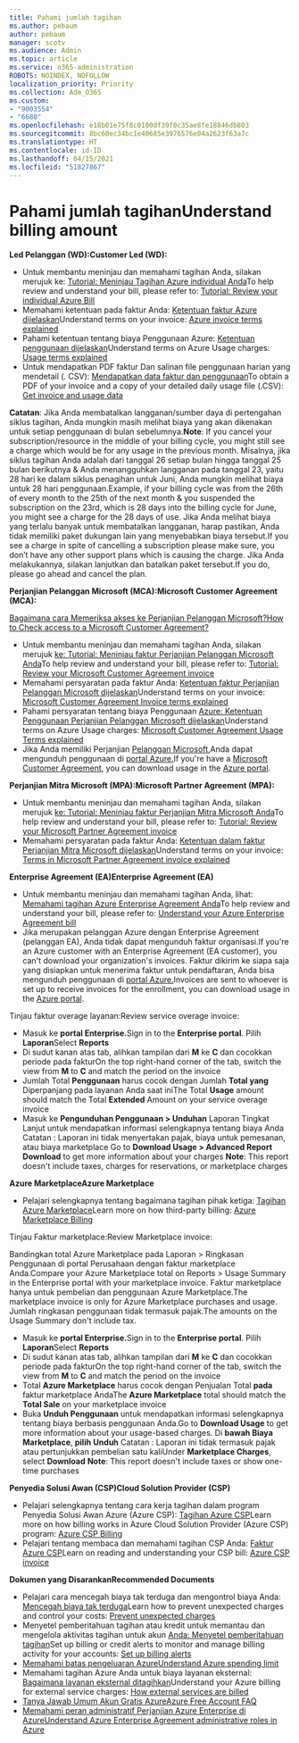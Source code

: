 ```yaml
---
title: Pahami jumlah tagihan
ms.author: pebaum
author: pebaum
manager: scotv
ms.audience: Admin
ms.topic: article
ms.service: o365-administration
ROBOTS: NOINDEX, NOFOLLOW
localization_priority: Priority
ms.collection: Adm_O365
ms.custom:
- "9003554"
- "6680"
ms.openlocfilehash: e18b01e75f8c0100df39f0c35ae8fe18846db803
ms.sourcegitcommit: 8bc60ec34bc1e40685e3976576e04a2623f63a7c
ms.translationtype: HT
ms.contentlocale: id-ID
ms.lasthandoff: 04/15/2021
ms.locfileid: "51827867"
---
```

# <a name="understand-billing-amount"></a><span data-ttu-id="c4289-102">Pahami jumlah tagihan</span><span class="sxs-lookup"><span data-stu-id="c4289-102">Understand billing amount</span></span>

<span data-ttu-id="c4289-103">**Led Pelanggan (WD):**</span><span class="sxs-lookup"><span data-stu-id="c4289-103">**Customer Led (WD):**</span></span>

- <span data-ttu-id="c4289-104">Untuk membantu meninjau dan memahami tagihan Anda, silakan merujuk ke: [Tutorial: Meninjau Tagihan Azure individual Anda](https://docs.microsoft.com/azure/cost-management-billing/understand/review-individual-bill?WT.mc_id=Portal-Microsoft_Azure_Support)</span><span class="sxs-lookup"><span data-stu-id="c4289-104">To help review and understand your bill, please refer to: [Tutorial: Review your individual Azure Bill](https://docs.microsoft.com/azure/cost-management-billing/understand/review-individual-bill?WT.mc_id=Portal-Microsoft_Azure_Support)</span></span>
- <span data-ttu-id="c4289-105">Memahami ketentuan pada faktur Anda: [Ketentuan faktur Azure dijelaskan](https://docs.microsoft.com/azure/cost-management-billing/understand/understand-invoice?WT.mc_id=Portal-Microsoft_Azure_Support)</span><span class="sxs-lookup"><span data-stu-id="c4289-105">Understand terms on your invoice: [Azure invoice terms explained](https://docs.microsoft.com/azure/cost-management-billing/understand/understand-invoice?WT.mc_id=Portal-Microsoft_Azure_Support)</span></span>
- <span data-ttu-id="c4289-106">Pahami ketentuan tentang biaya Penggunaan Azure: [Ketentuan penggunaan dijelaskan](https://docs.microsoft.com/azure/cost-management-billing/understand/understand-usage?WT.mc_id=Portal-Microsoft_Azure_Support)</span><span class="sxs-lookup"><span data-stu-id="c4289-106">Understand terms on Azure Usage charges: [Usage terms explained](https://docs.microsoft.com/azure/cost-management-billing/understand/understand-usage?WT.mc_id=Portal-Microsoft_Azure_Support)</span></span>
- <span data-ttu-id="c4289-107">Untuk mendapatkan PDF faktur Dan salinan file penggunaan harian yang mendetail (. CSV): [Mendapatkan data faktur dan penggunaan](https://docs.microsoft.com/azure/billing/billing-download-azure-invoice-daily-usage-date?WT.mc_id=Portal-Microsoft_Azure_Support)</span><span class="sxs-lookup"><span data-stu-id="c4289-107">To obtain a PDF of your invoice and a copy of your detailed daily usage file (.CSV): [Get invoice and usage data](https://docs.microsoft.com/azure/billing/billing-download-azure-invoice-daily-usage-date?WT.mc_id=Portal-Microsoft_Azure_Support)</span></span>

<span data-ttu-id="c4289-108">**Catatan**: Jika Anda membatalkan langganan/sumber daya di pertengahan siklus tagihan, Anda mungkin masih melihat biaya yang akan dikenakan untuk setiap penggunaan di bulan sebelumnya.</span><span class="sxs-lookup"><span data-stu-id="c4289-108">**Note**: If you cancel your subscription/resource in the middle of your billing cycle, you might still see a charge which would be for any usage in the previous month.</span></span> <span data-ttu-id="c4289-109">Misalnya, jika siklus tagihan Anda adalah dari tanggal 26 setiap bulan hingga tanggal 25 bulan berikutnya & Anda menangguhkan langganan pada tanggal 23, yaitu 28 hari ke dalam siklus penagihan untuk Juni, Anda mungkin melihat biaya untuk 28 hari penggunaan.</span><span class="sxs-lookup"><span data-stu-id="c4289-109">Example, if your billing cycle was from the 26th of every month to the 25th of the next month & you suspended the subscription on the 23rd, which is 28 days into the billing cycle for June, you might see a charge for the 28 days of use.</span></span> <span data-ttu-id="c4289-110">Jika Anda melihat biaya yang terlalu banyak untuk membatalkan langganan, harap pastikan, Anda tidak memiliki paket dukungan lain yang menyebabkan biaya tersebut.</span><span class="sxs-lookup"><span data-stu-id="c4289-110">If you see a charge in spite of cancelling a subscription please make sure, you don’t have any other support plans which is causing the charge.</span></span> <span data-ttu-id="c4289-111">Jika Anda melakukannya, silakan lanjutkan dan batalkan paket tersebut.</span><span class="sxs-lookup"><span data-stu-id="c4289-111">If you do, please go ahead and cancel the plan.</span></span>

<span data-ttu-id="c4289-112">**Perjanjian Pelanggan Microsoft (MCA):**</span><span class="sxs-lookup"><span data-stu-id="c4289-112">**Microsoft Customer Agreement (MCA):**</span></span>

[<span data-ttu-id="c4289-113">Bagaimana cara Memeriksa akses ke Perjanjian Pelanggan Microsoft?</span><span class="sxs-lookup"><span data-stu-id="c4289-113">How to Check access to a Microsoft Customer Agreement?</span></span>](https://docs.microsoft.com/azure/cost-management-billing/manage/download-azure-invoice-daily-usage-date?WT.mc_id=Portal-Microsoft_Azure_Support#check-access-to-a-microsoft-customer-agreement)

- <span data-ttu-id="c4289-114">Untuk membantu meninjau dan memahami tagihan Anda, silakan merujuk [ke: Tutorial: Meninjau faktur Perjanjian Pelanggan Microsoft Anda](https://docs.microsoft.com/azure/cost-management-billing/understand/review-customer-agreement-bill?WT.mc_id=Portal-Microsoft_Azure_Support)</span><span class="sxs-lookup"><span data-stu-id="c4289-114">To help review and understand your bill, please refer to: [Tutorial: Review your Microsoft Customer Agreement invoice](https://docs.microsoft.com/azure/cost-management-billing/understand/review-customer-agreement-bill?WT.mc_id=Portal-Microsoft_Azure_Support)</span></span>
- <span data-ttu-id="c4289-115">Memahami persyaratan pada faktur Anda: [Ketentuan faktur Perjanjian Pelanggan Microsoft dijelaskan](https://docs.microsoft.com/azure/cost-management-billing/understand/mca-understand-your-invoice?WT.mc_id=Portal-Microsoft_Azure_Support)</span><span class="sxs-lookup"><span data-stu-id="c4289-115">Understand terms on your invoice: [Microsoft Customer Agreement Invoice terms explained](https://docs.microsoft.com/azure/cost-management-billing/understand/mca-understand-your-invoice?WT.mc_id=Portal-Microsoft_Azure_Support)</span></span>
- <span data-ttu-id="c4289-116">Pahami persyaratan tentang biaya Penggunaan [Azure: Ketentuan Penggunaan Perjanjian Pelanggan Microsoft dijelaskan](https://docs.microsoft.com/azure/cost-management-billing/understand/mca-understand-your-usage?WT.mc_id=Portal-Microsoft_Azure_Support)</span><span class="sxs-lookup"><span data-stu-id="c4289-116">Understand terms on Azure Usage charges: [Microsoft Customer Agreement Usage Terms explained](https://docs.microsoft.com/azure/cost-management-billing/understand/mca-understand-your-usage?WT.mc_id=Portal-Microsoft_Azure_Support)</span></span>
- <span data-ttu-id="c4289-117">Jika Anda memiliki Perjanjian [Pelanggan Microsoft,](https://docs.microsoft.com/azure/cost-management-billing/manage/download-azure-invoice-daily-usage-date?WT.mc_id=Portal-Microsoft_Azure_Support#check-access-to-a-microsoft-customer-agreement)Anda dapat mengunduh penggunaan di [portal Azure.](https://portal.azure.com/)</span><span class="sxs-lookup"><span data-stu-id="c4289-117">If you're have a [Microsoft Customer Agreement](https://docs.microsoft.com/azure/cost-management-billing/manage/download-azure-invoice-daily-usage-date?WT.mc_id=Portal-Microsoft_Azure_Support#check-access-to-a-microsoft-customer-agreement), you can download usage in the [Azure portal](https://portal.azure.com/).</span></span>

<span data-ttu-id="c4289-118">**Perjanjian Mitra Microsoft (MPA):**</span><span class="sxs-lookup"><span data-stu-id="c4289-118">**Microsoft Partner Agreement (MPA):**</span></span>

- <span data-ttu-id="c4289-119">Untuk membantu meninjau dan memahami tagihan Anda, silakan merujuk [ke: Tutorial: Meninjau faktur Perjanjian Mitra Microsoft Anda](https://docs.microsoft.com/azure/cost-management-billing/understand/review-partner-agreement-bill?WT.mc_id=Portal-Microsoft_Azure_Support)</span><span class="sxs-lookup"><span data-stu-id="c4289-119">To help review and understand your bill, please refer to: [Tutorial: Review your Microsoft Partner Agreement invoice](https://docs.microsoft.com/azure/cost-management-billing/understand/review-partner-agreement-bill?WT.mc_id=Portal-Microsoft_Azure_Support)</span></span>
- <span data-ttu-id="c4289-120">Memahami persyaratan pada faktur Anda: [Ketentuan dalam faktur Perjanjian Mitra Microsoft dijelaskan](https://docs.microsoft.com/azure/cost-management-billing/understand/mpa-invoice-terms?WT.mc_id=Portal-Microsoft_Azure_Support)</span><span class="sxs-lookup"><span data-stu-id="c4289-120">Understand terms on your invoice: [Terms in Microsoft Partner Agreement invoice explained](https://docs.microsoft.com/azure/cost-management-billing/understand/mpa-invoice-terms?WT.mc_id=Portal-Microsoft_Azure_Support)</span></span>

<span data-ttu-id="c4289-121">**Enterprise Agreement (EA)**</span><span class="sxs-lookup"><span data-stu-id="c4289-121">**Enterprise Agreement (EA)**</span></span>

- <span data-ttu-id="c4289-122">Untuk membantu meninjau dan memahami tagihan Anda, lihat: [Memahami tagihan Azure Enterprise Agreement Anda](https://docs.microsoft.com/azure/cost-management-billing/understand/review-enterprise-agreement-bill?WT.mc_id=Portal-Microsoft_Azure_Support)</span><span class="sxs-lookup"><span data-stu-id="c4289-122">To help review and understand your bill, please refer to: [Understand your Azure Enterprise Agreement bill](https://docs.microsoft.com/azure/cost-management-billing/understand/review-enterprise-agreement-bill?WT.mc_id=Portal-Microsoft_Azure_Support)</span></span>
- <span data-ttu-id="c4289-123">Jika merupakan pelanggan Azure dengan Enterprise Agreement (pelanggan EA), Anda tidak dapat mengunduh faktur organisasi.</span><span class="sxs-lookup"><span data-stu-id="c4289-123">If you're an Azure customer with an Enterprise Agreement (EA customer), you can't download your organization's invoices.</span></span> <span data-ttu-id="c4289-124">Faktur dikirim ke siapa saja yang disiapkan untuk menerima faktur untuk pendaftaran, Anda bisa mengunduh penggunaan di [portal Azure.](https://portal.azure.com/)</span><span class="sxs-lookup"><span data-stu-id="c4289-124">Invoices are sent to whoever is set up to receive invoices for the enrollment, you can download usage in the [Azure portal](https://portal.azure.com/).</span></span>

<span data-ttu-id="c4289-125">Tinjau faktur overage layanan:</span><span class="sxs-lookup"><span data-stu-id="c4289-125">Review service overage invoice:</span></span>

- <span data-ttu-id="c4289-126">Masuk ke **portal Enterprise.**</span><span class="sxs-lookup"><span data-stu-id="c4289-126">Sign in to the **Enterprise portal**.</span></span> <span data-ttu-id="c4289-127">Pilih **Laporan**</span><span class="sxs-lookup"><span data-stu-id="c4289-127">Select **Reports**</span></span>
- <span data-ttu-id="c4289-128">Di sudut kanan atas tab, alihkan tampilan dari **M** ke **C** dan cocokkan periode pada faktur</span><span class="sxs-lookup"><span data-stu-id="c4289-128">On the top right-hand corner of the tab, switch the view from **M** to **C** and match the period on the invoice</span></span>
- <span data-ttu-id="c4289-129">Jumlah Total **Penggunaan** harus cocok dengan Jumlah **Total yang** Diperpanjang pada layanan Anda saat ini</span><span class="sxs-lookup"><span data-stu-id="c4289-129">The Total **Usage** amount should match the Total **Extended** Amount on your service overage invoice</span></span>
- <span data-ttu-id="c4289-130">Masuk ke **Pengunduhan Penggunaan > Unduhan** Laporan Tingkat Lanjut untuk mendapatkan informasi selengkapnya tentang biaya Anda Catatan : Laporan ini tidak menyertakan pajak, biaya untuk pemesanan, atau biaya marketplace </span><span class="sxs-lookup"><span data-stu-id="c4289-130">Go to **Download Usage > Advanced Report Download** to get more information about your charges **Note**: This report doesn't include taxes, charges for reservations, or marketplace charges</span></span>

<span data-ttu-id="c4289-131">**Azure Marketplace**</span><span class="sxs-lookup"><span data-stu-id="c4289-131">**Azure Marketplace**</span></span>

- <span data-ttu-id="c4289-132">Pelajari selengkapnya tentang bagaimana tagihan pihak ketiga: [Tagihan Azure Marketplace](https://docs.microsoft.com/azure/billing/billing-understand-your-azure-marketplace-charges?WT.mc_id=Portal-Microsoft_Azure_Support)</span><span class="sxs-lookup"><span data-stu-id="c4289-132">Learn more on how third-party billing: [Azure Marketplace Billing](https://docs.microsoft.com/azure/billing/billing-understand-your-azure-marketplace-charges?WT.mc_id=Portal-Microsoft_Azure_Support)</span></span>

<span data-ttu-id="c4289-133">Tinjau Faktur marketplace:</span><span class="sxs-lookup"><span data-stu-id="c4289-133">Review Marketplace invoice:</span></span>

<span data-ttu-id="c4289-134">Bandingkan total Azure Marketplace pada Laporan > Ringkasan Penggunaan di portal Perusahaan dengan faktur marketplace Anda.</span><span class="sxs-lookup"><span data-stu-id="c4289-134">Compare your Azure Marketplace total on Reports > Usage Summary in the Enterprise portal with your marketplace invoice.</span></span> <span data-ttu-id="c4289-135">Faktur marketplace hanya untuk pembelian dan penggunaan Azure Marketplace.</span><span class="sxs-lookup"><span data-stu-id="c4289-135">The marketplace invoice is only for Azure Marketplace purchases and usage.</span></span> <span data-ttu-id="c4289-136">Jumlah ringkasan penggunaan tidak termasuk pajak.</span><span class="sxs-lookup"><span data-stu-id="c4289-136">The amounts on the Usage Summary don't include tax.</span></span>

- <span data-ttu-id="c4289-137">Masuk ke **portal Enterprise.**</span><span class="sxs-lookup"><span data-stu-id="c4289-137">Sign in to the **Enterprise portal**.</span></span> <span data-ttu-id="c4289-138">Pilih **Laporan**</span><span class="sxs-lookup"><span data-stu-id="c4289-138">Select **Reports**</span></span>
- <span data-ttu-id="c4289-139">Di sudut kanan atas tab, alihkan tampilan dari **M** ke **C** dan cocokkan periode pada faktur</span><span class="sxs-lookup"><span data-stu-id="c4289-139">On the top right-hand corner of the tab, switch the view from **M** to **C** and match the period on the invoice</span></span>
- <span data-ttu-id="c4289-140">Total **Azure Marketplace** harus cocok dengan Penjualan Total **pada** faktur marketplace Anda</span><span class="sxs-lookup"><span data-stu-id="c4289-140">The **Azure Marketplace** total should match the **Total Sale** on your marketplace invoice</span></span>
- <span data-ttu-id="c4289-141">Buka **Unduh Penggunaan** untuk mendapatkan informasi selengkapnya tentang biaya berbasis penggunaan Anda.</span><span class="sxs-lookup"><span data-stu-id="c4289-141">Go to **Download Usage** to get more information about your usage-based charges.</span></span> <span data-ttu-id="c4289-142">Di **bawah Biaya Marketplace**, **pilih** **Unduh** Catatan : Laporan ini tidak termasuk pajak atau pertunjukkan pembelian satu kali</span><span class="sxs-lookup"><span data-stu-id="c4289-142">Under **Marketplace Charges**, select **Download** **Note**: This report doesn't include taxes or show one-time purchases</span></span>

<span data-ttu-id="c4289-143">**Penyedia Solusi Awan (CSP)**</span><span class="sxs-lookup"><span data-stu-id="c4289-143">**Cloud Solution Provider (CSP)**</span></span>

- <span data-ttu-id="c4289-144">Pelajari selengkapnya tentang cara kerja tagihan dalam program Penyedia Solusi Awan Azure (Azure CSP): [Tagihan Azure CSP](https://docs.microsoft.com/azure/cloud-solution-provider/billing/azure-csp-billing-overview?WT.mc_id=Portal-Microsoft_Azure_Support)</span><span class="sxs-lookup"><span data-stu-id="c4289-144">Learn more on how billing works in Azure Cloud Solution Provider (Azure CSP) program: [Azure CSP Billing](https://docs.microsoft.com/azure/cloud-solution-provider/billing/azure-csp-billing-overview?WT.mc_id=Portal-Microsoft_Azure_Support)</span></span>
- <span data-ttu-id="c4289-145">Pelajari tentang membaca dan memahami tagihan CSP Anda: [Faktur Azure CSP](https://docs.microsoft.com/azure/cloud-solution-provider/billing/azure-csp-invoice?WT.mc_id=Portal-Microsoft_Azure_Support)</span><span class="sxs-lookup"><span data-stu-id="c4289-145">Learn on reading and understanding your CSP bill: [Azure CSP invoice](https://docs.microsoft.com/azure/cloud-solution-provider/billing/azure-csp-invoice?WT.mc_id=Portal-Microsoft_Azure_Support)</span></span>

<span data-ttu-id="c4289-146">**Dokumen yang Disarankan**</span><span class="sxs-lookup"><span data-stu-id="c4289-146">**Recommended Documents**</span></span>

- <span data-ttu-id="c4289-147">Pelajari cara mencegah biaya tak terduga dan mengontrol biaya Anda: [Mencegah biaya tak terduga](https://docs.microsoft.com/azure/cost-management-billing/manage/getting-started?WT.mc_id=Portal-Microsoft_Azure_Support)</span><span class="sxs-lookup"><span data-stu-id="c4289-147">Learn how to prevent unexpected charges and control your costs: [Prevent unexpected charges](https://docs.microsoft.com/azure/cost-management-billing/manage/getting-started?WT.mc_id=Portal-Microsoft_Azure_Support)</span></span>
- <span data-ttu-id="c4289-148">Menyetel pemberitahuan tagihan atau kredit untuk memantau dan mengelola aktivitas tagihan untuk akun [Anda: Menyetel pemberitahuan tagihan](https://docs.microsoft.com/azure/cost-management-billing/costs/cost-mgt-alerts-monitor-usage-spending?WT.mc_id=Portal-Microsoft_Azure_Support)</span><span class="sxs-lookup"><span data-stu-id="c4289-148">Set up billing or credit alerts to monitor and manage billing activity for your accounts: [Set up billing alerts](https://docs.microsoft.com/azure/cost-management-billing/costs/cost-mgt-alerts-monitor-usage-spending?WT.mc_id=Portal-Microsoft_Azure_Support)</span></span>
- [<span data-ttu-id="c4289-149">Memahami batas pengeluaran Azure</span><span class="sxs-lookup"><span data-stu-id="c4289-149">Understand Azure spending limit</span></span>](https://docs.microsoft.com/azure/cost-management-billing/manage/spending-limit?WT.mc_id=Portal-Microsoft_Azure_Support)
- <span data-ttu-id="c4289-150">Memahami tagihan Azure Anda untuk biaya layanan eksternal: [Bagaimana layanan eksternal ditagihkan](https://docs.microsoft.com/azure/cost-management-billing/understand/understand-azure-marketplace-charges?WT.mc_id=Portal-Microsoft_Azure_Support)</span><span class="sxs-lookup"><span data-stu-id="c4289-150">Understand your Azure billing for external service charges: [How external services are billed](https://docs.microsoft.com/azure/cost-management-billing/understand/understand-azure-marketplace-charges?WT.mc_id=Portal-Microsoft_Azure_Support)</span></span>
- [<span data-ttu-id="c4289-151">Tanya Jawab Umum Akun Gratis Azure</span><span class="sxs-lookup"><span data-stu-id="c4289-151">Azure Free Account FAQ</span></span>](https://azure.microsoft.com/free/free-account-faq/)
- [<span data-ttu-id="c4289-152">Memahami peran administratif Perjanjian Azure Enterprise di Azure</span><span class="sxs-lookup"><span data-stu-id="c4289-152">Understand Azure Enterprise Agreement administrative roles in Azure</span></span>](https://docs.microsoft.com/azure/cost-management-billing/manage/understand-ea-roles?WT.mc_id=Portal-Microsoft_Azure_Support)